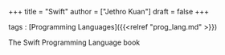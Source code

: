 +++
title = "Swift"
author = ["Jethro Kuan"]
draft = false
+++

tags
: [Programming Languages]({{<relref "prog_lang.md" >}})

The Swift Programming Language book
